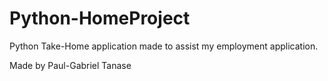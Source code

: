 # Python-HomeProject
Python Take-Home application made to assist my employment application.

Made by Paul-Gabriel Tanase
